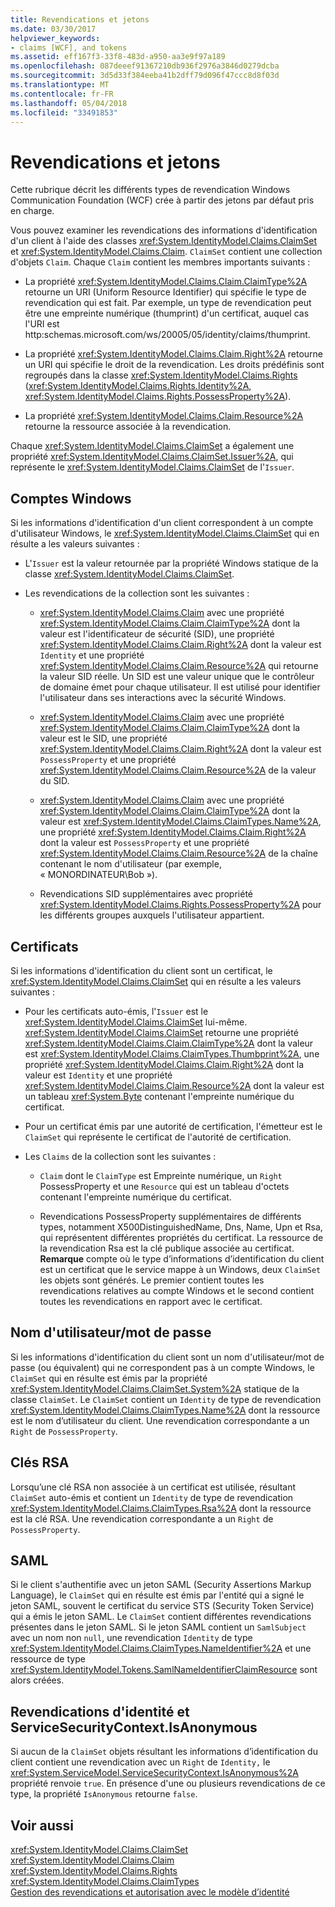 ```yaml
---
title: Revendications et jetons
ms.date: 03/30/2017
helpviewer_keywords:
- claims [WCF], and tokens
ms.assetid: eff167f3-33f8-483d-a950-aa3e9f97a189
ms.openlocfilehash: 087deeef91367210db936f2976a3846d0279dcba
ms.sourcegitcommit: 3d5d33f384eeba41b2dff79d096f47ccc8d8f03d
ms.translationtype: MT
ms.contentlocale: fr-FR
ms.lasthandoff: 05/04/2018
ms.locfileid: "33491853"
---
```

# <a name="claims-and-tokens"></a>Revendications et jetons
Cette rubrique décrit les différents types de revendication Windows Communication Foundation (WCF) crée à partir des jetons par défaut pris en charge.  
  
 Vous pouvez examiner les revendications des informations d'identification d'un client à l'aide des classes <xref:System.IdentityModel.Claims.ClaimSet> et <xref:System.IdentityModel.Claims.Claim>. `ClaimSet` contient une collection d'objets `Claim`. Chaque `Claim` contient les membres importants suivants :  
  
-   La propriété <xref:System.IdentityModel.Claims.Claim.ClaimType%2A> retourne un URI (Uniform Resource Identifier) qui spécifie le type de revendication qui est fait. Par exemple, un type de revendication peut être une empreinte numérique (thumprint) d'un certificat, auquel cas l'URI est http:schemas.microsoft.com/ws/20005/05/identity/claims/thumprint.  
  
-   La propriété <xref:System.IdentityModel.Claims.Claim.Right%2A> retourne un URI qui spécifie le droit de la revendication. Les droits prédéfinis sont regroupés dans la classe <xref:System.IdentityModel.Claims.Rights> (<xref:System.IdentityModel.Claims.Rights.Identity%2A>, <xref:System.IdentityModel.Claims.Rights.PossessProperty%2A>).  
  
-   La propriété <xref:System.IdentityModel.Claims.Claim.Resource%2A> retourne la ressource associée à la revendication.  
  
 Chaque <xref:System.IdentityModel.Claims.ClaimSet> a également une propriété <xref:System.IdentityModel.Claims.ClaimSet.Issuer%2A>, qui représente le <xref:System.IdentityModel.Claims.ClaimSet> de l'`Issuer`.  
  
## <a name="windows-accounts"></a>Comptes Windows  
 Si les informations d'identification d'un client correspondent à un compte d'utilisateur Windows, le <xref:System.IdentityModel.Claims.ClaimSet> qui en résulte a les valeurs suivantes :  
  
-   L'`Issuer` est la valeur retournée par la propriété Windows statique de la classe <xref:System.IdentityModel.Claims.ClaimSet>.  
  
-   Les revendications de la collection sont les suivantes :  
  
    -   <xref:System.IdentityModel.Claims.Claim> avec une propriété <xref:System.IdentityModel.Claims.Claim.ClaimType%2A> dont la valeur est l'identificateur de sécurité (SID), une propriété <xref:System.IdentityModel.Claims.Claim.Right%2A> dont la valeur est `Identity` et une propriété <xref:System.IdentityModel.Claims.Claim.Resource%2A> qui retourne la valeur SID réelle. Un SID est une valeur unique que le contrôleur de domaine émet pour chaque utilisateur. Il est utilisé pour identifier l'utilisateur dans ses interactions avec la sécurité Windows.  
  
    -   <xref:System.IdentityModel.Claims.Claim> avec une propriété <xref:System.IdentityModel.Claims.Claim.ClaimType%2A> dont la valeur est le SID, une propriété <xref:System.IdentityModel.Claims.Claim.Right%2A> dont la valeur est `PossessProperty` et une propriété <xref:System.IdentityModel.Claims.Claim.Resource%2A> de la valeur du SID.  
  
    -   <xref:System.IdentityModel.Claims.Claim> avec une propriété <xref:System.IdentityModel.Claims.Claim.ClaimType%2A> dont la valeur est <xref:System.IdentityModel.Claims.ClaimTypes.Name%2A>, une propriété <xref:System.IdentityModel.Claims.Claim.Right%2A> dont la valeur est `PossessProperty` et une propriété <xref:System.IdentityModel.Claims.Claim.Resource%2A> de la chaîne contenant le nom d'utilisateur (par exemple, « MONORDINATEUR\Bob »).  
  
    -   Revendications SID supplémentaires avec propriété <xref:System.IdentityModel.Claims.Rights.PossessProperty%2A> pour les différents groupes auxquels l'utilisateur appartient.  
  
## <a name="certificates"></a>Certificats  
 Si les informations d'identification du client sont un certificat, le <xref:System.IdentityModel.Claims.ClaimSet> qui en résulte a les valeurs suivantes :  
  
-   Pour les certificats auto-émis, l'`Issuer` est le <xref:System.IdentityModel.Claims.ClaimSet> lui-même. <xref:System.IdentityModel.Claims.ClaimSet> retourne une propriété <xref:System.IdentityModel.Claims.Claim.ClaimType%2A> dont la valeur est <xref:System.IdentityModel.Claims.ClaimTypes.Thumbprint%2A>, une propriété <xref:System.IdentityModel.Claims.Claim.Right%2A> dont la valeur est `Identity` et une propriété <xref:System.IdentityModel.Claims.Claim.Resource%2A> dont la valeur est un tableau <xref:System.Byte> contenant l'empreinte numérique du certificat.  
  
-   Pour un certificat émis par une autorité de certification, l'émetteur est le `ClaimSet` qui représente le certificat de l'autorité de certification.  
  
-   Les `Claims` de la collection sont les suivantes :  
  
    -   `Claim` dont le `ClaimType` est Empreinte numérique, un `Right` PossessProperty et une `Resource` qui est un tableau d'octets contenant l'empreinte numérique du certificat.  
  
    -   Revendications PossessProperty supplémentaires de différents types, notamment X500DistinguishedName, Dns, Name, Upn et Rsa, qui représentent différentes propriétés du certificat. La ressource de la revendication Rsa est la clé publique associée au certificat. **Remarque** compte où le type d’informations d’identification du client est un certificat que le service mappe à un Windows, deux `ClaimSet` les objets sont générés. Le premier contient toutes les revendications relatives au compte Windows et le second contient toutes les revendications en rapport avec le certificat.  
  
## <a name="user-namepassword"></a>Nom d'utilisateur/mot de passe  
 Si les informations d'identification du client sont un nom d'utilisateur/mot de passe (ou équivalent) qui ne correspondent pas à un compte Windows, le `ClaimSet` qui en résulte est émis par la propriété <xref:System.IdentityModel.Claims.ClaimSet.System%2A> statique de la classe `ClaimSet`. Le `ClaimSet` contient un `Identity` de type de revendication <xref:System.IdentityModel.Claims.ClaimTypes.Name%2A> dont la ressource est le nom d’utilisateur du client. Une revendication correspondante a un `Right` de `PossessProperty`.  
  
## <a name="rsa-keys"></a>Clés RSA  
 Lorsqu’une clé RSA non associée à un certificat est utilisée, résultant `ClaimSet` auto-émis et contient un `Identity` de type de revendication <xref:System.IdentityModel.Claims.ClaimTypes.Rsa%2A> dont la ressource est la clé RSA. Une revendication correspondante a un `Right` de `PossessProperty`.  
  
## <a name="saml"></a>SAML  
 Si le client s'authentifie avec un jeton SAML (Security Assertions Markup Language), le `ClaimSet` qui en résulte est émis par l'entité qui a signé le jeton SAML, souvent le certificat du service STS (Security Token Service) qui a émis le jeton SAML. Le `ClaimSet` contient différentes revendications présentes dans le jeton SAML. Si le jeton SAML contient un `SamlSubject` avec un nom non `null`, une revendication `Identity` de type <xref:System.IdentityModel.Claims.ClaimTypes.NameIdentifier%2A> et une ressource de type <xref:System.IdentityModel.Tokens.SamlNameIdentifierClaimResource> sont alors créées.  
  
## <a name="identity-claims-and-servicesecuritycontextisanonymous"></a>Revendications d'identité et ServiceSecurityContext.IsAnonymous  
 Si aucun de la `ClaimSet` objets résultant les informations d’identification du client contient une revendication avec un `Right` de `Identity,` le <xref:System.ServiceModel.ServiceSecurityContext.IsAnonymous%2A> propriété renvoie `true`. En présence d'une ou plusieurs revendications de ce type, la propriété `IsAnonymous` retourne `false`.  
  
## <a name="see-also"></a>Voir aussi  
 <xref:System.IdentityModel.Claims.ClaimSet>  
 <xref:System.IdentityModel.Claims.Claim>  
 <xref:System.IdentityModel.Claims.Rights>  
 <xref:System.IdentityModel.Claims.ClaimTypes>  
 [Gestion des revendications et autorisation avec le modèle d’identité](../../../../docs/framework/wcf/feature-details/managing-claims-and-authorization-with-the-identity-model.md)
